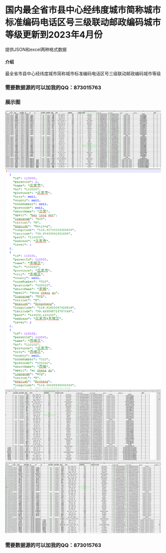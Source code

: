 # 国内最全省市县中心经纬度城市简称城市标准编码电话区号三级联动邮政编码城市等级更新到2023年4月份
提供JSON和excel两种格式数据

#### 介绍
最全省市县中心经纬度城市简称城市标准编码电话区号三级联动邮政编码城市等级

### 需要数据源的可以加我的QQ：873015763




### 展示图

![输入图片说明](images/1.png)
![输入图片说明](images/2.png)
![输入图片说明](images/3.png)
![输入图片说明](images/4.png)

### 需要数据源的可以加我的QQ：873015763

